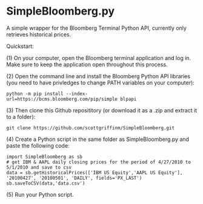 # SimpleBloomberg.py

A simple wrapper for the Bloomberg Terminal Python API, currently only retrieves historical prices.

Quickstart:

(1) On your computer, open the Bloomberg terminal application and log in. Make sure to keep the application open throughout this process.

(2) Open the command line and install the Bloomberg Python API libraries (you need to have privledges to change PATH variables on your computer):
```
python -m pip install --index-url=https://bcms.bloomberg.com/pip/simple blpapi
```

(3) Then clone this Github reposititory (or download it as a .zip and extract it to a folder):
```
git clone https://github.com/scottgriffinm/SimpleBloomberg.git
```

(4) Create a Python script in the same folder as SimpleBloomberg.py and paste the following code:
```
import SimpleBloomberg as sb
# get IBM & AAPL daily closing prices for the period of 4/27/2010 to 5/1/2010 and save to csv
data = sb.getHistoricalPrices(['IBM US Equity','AAPL US Equity'], '20100427', '20100501', 'DAILY', fields='PX_LAST')
sb.saveToCSV(data,'data.csv')
```

(5) Run your Python script.
